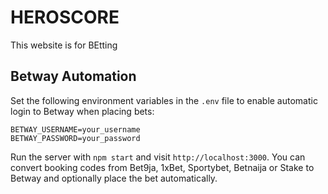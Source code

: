 # HEROSCORE
This website is for BEtting

## Betway Automation

Set the following environment variables in the `.env` file to enable
automatic login to Betway when placing bets:

```
BETWAY_USERNAME=your_username
BETWAY_PASSWORD=your_password
```

Run the server with `npm start` and visit `http://localhost:3000`.
You can convert booking codes from Bet9ja, 1xBet, Sportybet, Betnaija or
Stake to Betway and optionally place the bet automatically.

